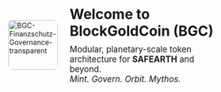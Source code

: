 <!DOCTYPE html>
<html lang="en">
<head>
  <meta charset="UTF-8" />
  <title>BlockGoldCoin (BGC) Welcome</title>
  <style>
    @keyframes orbitFade {
      0%   { background: linear-gradient(to right, #1e3a8a, #10b981, #f59e0b, #d4af37, #e5e7eb); }
      25%  { background: linear-gradient(to right, #10b981, #f59e0b, #d4af37, #e5e7eb, #1e3a8a); }
      50%  { background: linear-gradient(to right, #f59e0b, #d4af37, #e5e7eb, #1e3a8a, #10b981); }
      75%  { background: linear-gradient(to right, #d4af37, #e5e7eb, #1e3a8a, #10b981, #f59e0b); }
      100% { background: linear-gradient(to right, #1e3a8a, #10b981, #f59e0b, #d4af37, #e5e7eb); }
    }

    body {
      margin: 0;
      padding: 0;
      animation: orbitFade 20s infinite ease-in-out;
      font-family: 'Segoe UI', sans-serif;
      color: #0f172a;
    }

    .welcome-block {
      display: flex;
      align-items: center;
      padding: 40px;
    }

    .welcome-block img {
      width: 100px;
      height: 100px;
      margin-right: 24px;
      border-radius: 8px;
    }

    .welcome-text h1 {
      margin: 0;
      font-size: 2em;
    }

    .welcome-text p {
      margin: 10px 0 0;
      font-size: 1.2em;
    }
  </style>
</head>
<body>
  <div class="welcome-block">
    <img src="https://github.com/user-attachments/assets/2bdd97f8-3985-4e1a-8236-a400c40a35b8" alt="BGC-Finanzschutz-Governance-transparent" />
    <div class="welcome-text">
      <h1>Welcome to <strong>BlockGoldCoin (BGC)</strong></h1>
      <p>
        Modular, planetary-scale token architecture for <strong>SAFEARTH</strong> and beyond.<br />
        <em>Mint. Govern. Orbit. Mythos.</em>
      </p>
    </div>
  </div>
</body>
</html>


<!--
**BlockGoldCoin/BlockGoldCoin** is a ✨ _special_ ✨ repository because its `README.md` (this file) appears on your GitHub profile.

Here are some ideas to get you started:

- 🔭 I’m currently working on ...
- 🌱 I’m currently learning ...
- 👯 I’m looking to collaborate on ...
- 🤔 I’m looking for help with ...
- 💬 Ask me about ...
- 📫 How to reach me: ...
- 😄 Pronouns: ...
- ⚡ Fun fact: ...
-->
